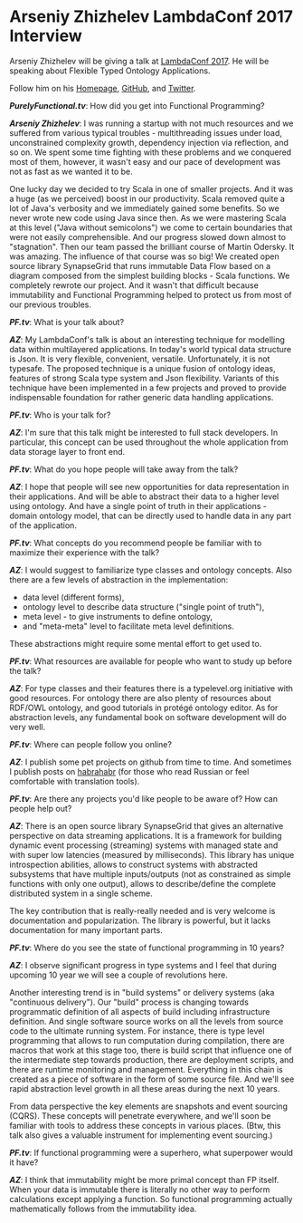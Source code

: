 ﻿# Arseniy Zhizhelev LambdaConf 2017 Interview

Arseniy Zhizhelev will be giving a talk at
[LambdaConf 2017][CONF]. He will be speaking about Flexible Typed Ontology Applications.

[CONF]: http://lambdaconf.us/events/2017/lcusc.html

Follow him on his [Homepage], [GitHub], and [Twitter].

[Homepage]: http://www.primetalk.ru/
[GitHub]: https://github.com/Primetalk
[Twitter]: https://twitter.com/azhizhelev

***PurelyFunctional.tv***: How did you get into Functional Programming?
 
***Arseniy Zhizhelev***: I was running a startup with not much resources and we suffered from various typical troubles - multithreading issues under load, unconstrained complexity growth, dependency injection via reflection, and so on. We spent some time fighting with these problems and we conquered most of them, however, it wasn't easy and our pace of development was not as fast as we wanted it to be.

One lucky day we decided to try Scala in one of smaller projects. And it was a huge (as we perceived) boost in our productivity. Scala removed quite a lot of Java's verbosity and we immediately gained some benefits. So we never wrote new code using Java since then. As we were mastering Scala at this level ("Java without semicolons") we come to certain boundaries that were not easily comprehensible. And our progress slowed down almost to "stagnation". Then our team passed the brilliant course of Martin Odersky. It was amazing. The influence of that course was so big! We created open source library SynapseGrid that runs immutable Data Flow based on a diagram composed from the simplest building blocks - Scala functions. We completely rewrote our project. And it wasn't that difficult because immutability and Functional Programming helped to protect us from most of our previous troubles.
 
***PF.tv***: What is your talk about?
 
***AZ***: My LambdaConf's talk is about an interesting technique for modelling data within multilayered applications. In today's world typical data structure is Json. It is very flexible, convenient, versatile. Unfortunately, it is not typesafe. The proposed technique is a unique fusion of ontology ideas, features of strong Scala type system and Json flexibility. Variants of this technique have been implemented in a few projects and proved to provide indispensable foundation for rather generic data handling applications. 
 
***PF.tv***: Who is your talk for?

***AZ***: I'm sure that this talk might be interested to full stack developers. In particular, this concept can be used throughout the whole application from data storage layer to front end.

***PF.tv***: What do you hope people will take away from the talk?

***AZ***: I hope that people will see new opportunities for data representation in their applications. And will be able to abstract their data to a higher level using ontology. And have a single point of truth in their applications - domain ontology model, that can be directly used to handle data in any part of the application.

***PF.tv***: What concepts do you recommend people be familiar with to maximize their experience with the talk?

***AZ***: I would suggest to familiarize type classes and ontology concepts. Also there are a few levels of abstraction in the implementation:

* data level (different forms), 
* ontology level to describe data structure ("single point of truth"), 
* meta level - to give instruments to define ontology,
* and "meta-meta" level to facilitate meta level definitions.

These abstractions might require some mental effort to get used to.

***PF.tv***: What resources are available for people who want to study up before the talk?

***AZ***: For type classes and their features there is a typelevel.org initiative with good resources. For ontology there are also plenty of resources about RDF/OWL ontology, and good tutorials in protégé ontology editor. As for abstraction levels, any fundamental book on software development will do very well.

***PF.tv***: Where can people follow you online?

***AZ***: I publish some pet projects on github from time to time. And sometimes I publish posts on [habrahabr](https://habrahabr.ru/) (for those who read Russian or feel comfortable with translation tools).

***PF.tv***: Are there any projects you'd like people to be aware of? How can people help out?

***AZ***: There is an open source library SynapseGrid that gives an alternative perspective on data streaming applications. It is a framework for building dynamic event processing (streaming) systems with managed state and with super low latencies (measured by milliseconds). This library has unique introspection abilities, allows to construct systems with abstracted subsystems that have multiple inputs/outputs (not as constrained as simple functions with only one output), allows to describe/define the complete distributed system in a single scheme.

The key contribution that is really-really needed and is very welcome is documentation and popularization. The library is powerful, but it lacks documentation for many important parts.

***PF.tv***: Where do you see the state of  functional programming in 10 years?

***AZ***: I observe significant progress in type systems and I feel that during upcoming 10 year we will see a couple of revolutions here.

Another interesting trend is in "build systems" or delivery systems (aka "continuous delivery"). Our "build" process is changing towards programmatic definition of all aspects of build including infrastructure definition. And single software source works on all the levels from source code to the ultimate running system. For instance, there is type level programming that allows to run computation during compilation, there are macros that work at this stage too, there is build script that influence one of the intermediate step towards production, there are deployment scripts, and there are runtime monitoring and management. Everything in this chain is created as a piece of software in the form of some source file. And we'll see rapid abstraction level growth in all these areas during the next 10 years.

From data perspective the key elements are snapshots and event sourcing (CQRS). These concepts will penetrate everywhere, and we'll soon be familiar with tools to address these concepts in various places. (Btw, this talk also gives a valuable instrument for implementing event sourcing.)

***PF.tv***: If functional programming were a superhero, what superpower would it have?

***AZ***: I think that immutability might be more primal concept than FP itself. When your data is immutable there is literally no other way to perform calculations except applying a function. So functional programming actually mathematically follows from the immutability idea.  